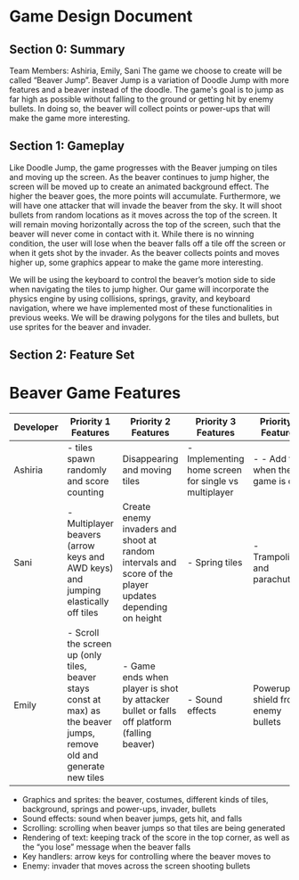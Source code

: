 # Game Design Document

## Section 0: Summary
Team Members: Ashiria, Emily, Sani 
The game we choose to create will be called “Beaver Jump”. Beaver Jump is a variation of Doodle Jump with more features and a beaver instead of the doodle. The game's goal is to jump as far high as possible without falling to the ground or getting hit by enemy bullets. In doing so, the beaver will collect points or power-ups that will make the game more interesting. 

## Section 1: Gameplay
Like Doodle Jump, the game progresses with the Beaver jumping on tiles and moving up the screen. As the beaver continues to jump higher, the screen will be moved up to create an animated background effect. The higher the beaver goes, the more points will accumulate. Furthermore, we will have one attacker that will invade the beaver from the sky. It will shoot bullets from random locations as it moves across the top of the screen. It will remain moving horizontally across the top of the screen, such that the beaver will never come in contact with it. While there is no winning condition, the user will lose when the beaver falls off a tile off the screen or when it gets shot by the invader. As the beaver collects points and moves higher up, some graphics appear to make the game more interesting. 

We will be using the keyboard to control the beaver’s motion side to side when navigating the tiles to jump higher. Our game will incorporate the physics engine by using collisions, springs, gravity, and keyboard navigation, where we have implemented most of these functionalities in previous weeks. We will be drawing polygons for the tiles and bullets, but use sprites for the beaver and invader. 


## Section 2: Feature Set

# Beaver Game Features

| Developer | Priority 1 Features                                      | Priority 2 Features                                             | Priority 3 Features                  | Priority 4 Features                                      |
|-----------|----------------------------------------------------------|-----------------------------------------------------------------|--------------------------------------|----------------------------------------------------------|
| Ashiria   | - tiles spawn randomly and score counting   |  Disappearing and moving tiles  | - Implementing home screen for single vs multiplayer    | -  - Add text when the game is over | - Add text when the game is over and restart game                 |
| Sani      | - Multiplayer beavers (arrow keys and AWD keys) and jumping elastically off tiles|     Create enemy invaders and shoot at random intervals and score of the player updates depending on height | - Spring tiles | - Trampolines, and parachutes                    |
| Emily     | - Scroll the screen up (only tiles, beaver stays const at max) as the beaver jumps, remove old and generate new tiles      | - Game ends when player is shot by attacker bullet or falls off platform (falling beaver) |  - Sound effects | Powerups to shield from enemy bullets |

- Graphics and sprites: the beaver, costumes, different kinds of tiles, background, springs and power-ups, invader, bullets
- Sound effects: sound when beaver jumps, gets hit, and falls
- Scrolling: scrolling when beaver jumps so that tiles are being generated
- Rendering of text: keeping track of the score in the top corner, as well as the “you lose” message when the beaver falls
- Key handlers: arrow keys for controlling where the beaver moves to
- Enemy: invader that moves across the screen shooting bullets


